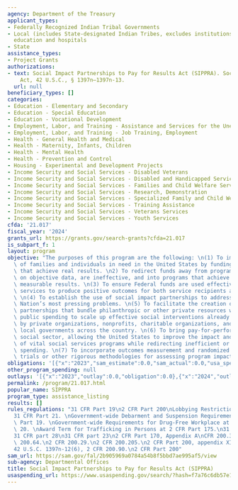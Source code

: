 ```yaml
---
agency: Department of the Treasury
applicant_types:
- Federally Recognized Indian Tribal Governments
- Local (includes State-designated Indian Tribes, excludes institutions of higher
  education and hospitals
- State
assistance_types:
- Project Grants
authorizations:
- text: Social Impact Partnerships to Pay for Results Act (SIPPRA). Social Security
    Act, 42 U.S.C., § 1397n—1397n-13.
  url: null
beneficiary_types: []
categories:
- Education - Elementary and Secondary
- Education - Special Education
- Education - Vocational Development
- Employment, Labor, and Training - Assistance and Services for the Unemployed
- Employment, Labor, and Training - Job Training, Employment
- Health - General Health and Medical
- Health - Maternity, Infants, Children
- Health - Mental Health
- Health - Prevention and Control
- Housing - Experimental and Development Projects
- Income Security and Social Services - Disabled Veterans
- Income Security and Social Services - Disabled and Handicapped Services
- Income Security and Social Services - Families and Child Welfare Services
- Income Security and Social Services - Research, Demonstration
- Income Security and Social Services - Specialized Family and Child Welfare Services
- Income Security and Social Services - Training Assistance
- Income Security and Social Services - Veterans Services
- Income Security and Social Services - Youth Services
cfda: '21.017'
fiscal_year: '2024'
grants_url: https://grants.gov/search-grants?cfda=21.017
is_subpart_f: 1
layout: program
objective: "The purposes of this program are the following: \n(1) To improve the lives\
  \ of families and individuals in need in the United States by funding social programs\
  \ that achieve real results. \n2) To redirect funds away from programs that, based\
  \ on objective data, are ineffective, and into programs that achieve demonstrable,\
  \ measurable results. \n(3) To ensure Federal funds are used effectively on social\
  \ services to produce positive outcomes for both service recipients and taxpayers.\
  \ \n(4) To establish the use of social impact partnerships to address some of our\
  \ Nation’s most pressing problems. \n(5) To facilitate the creation of public-private\
  \ partnerships that bundle philanthropic or other private resources with existing\
  \ public spending to scale up effective social interventions already being implemented\
  \ by private organizations, nonprofits, charitable organizations, and State and\
  \ local governments across the country. \n(6) To bring pay-for-performance to the\
  \ social sector, allowing the United States to improve the impact and effectiveness\
  \ of vital social services programs while redirecting inefficient or duplicative\
  \ spending. \n(7) To incorporate outcomes measurement and randomized controlled\
  \ trials or other rigorous methodologies for assessing program impact."
obligations: '[{"x":"2023","sam_estimate":0.0,"sam_actual":0.0,"usa_spending_actual":0.0},{"x":"2024","sam_estimate":0.0,"sam_actual":0.0,"usa_spending_actual":0.0},{"x":"2025","sam_estimate":0.0,"sam_actual":46815199.0,"usa_spending_actual":0.0}]'
other_program_spending: null
outlays: '[{"x":"2023","outlay":0.0,"obligation":0.0},{"x":"2024","outlay":0.0,"obligation":0.0},{"x":"2025","outlay":0.0,"obligation":0.0}]'
permalink: /program/21.017.html
popular_name: SIPPRA
program_type: assistance_listing
results: []
rules_regulations: "31 CFR Part 19\n2 CFR Part 200\nLobbying Restrictions at 31 CFR\n\
  31 CFR Part 21. \nGovernment-wide Debarment and Suspension Requirements at 31 CFR\
  \ Part 19. \nGovernment-wide Requirements for Drug-Free Workplace at 31 CFR Part\
  \ 20. \nAward Term for Trafficking in Persons at 2 CFR Part 175.\n31 CFR part 22\n\
  31 CFR part 28\n31 CFR part 23\n2 CFR Part 170, Appendix A\nCFR 200.315\n2 CFR 200.54,\
  \ 200.64.\n2 CFR 200.29.\n2 CFR 200.205.\n2 CFR Part 200, appendix XII.\n2 CFR 200.333\n\
  42 U.S.C. 1397n-12(6), 2 CFR 200.90.\n2 CFR Part 200"
sam_url: https://sam.gov/fal/2b905969a0784a54b8f5bbd7ae995af5/view
sub-agency: Departmental Offices
title: Social Impact Partnerships to Pay for Results Act (SIPPRA)
usaspending_url: https://www.usaspending.gov/search/?hash=f7a76c6db57e128221902bda09650342
---
```

